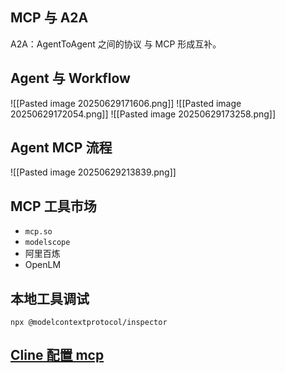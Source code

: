 ## MCP 与 A2A

A2A：AgentToAgent 之间的协议
与 MCP 形成互补。

## Agent 与 Workflow

![[Pasted image 20250629171606.png]]
![[Pasted image 20250629172054.png]]
![[Pasted image 20250629173258.png]]

## Agent MCP 流程

![[Pasted image 20250629213839.png]]

## MCP 工具市场

 - `mcp.so`
 - `modelscope`
 - 阿里百炼
 - OpenLM

## 本地工具调试

```node
npx @modelcontextprotocol/inspector
```

## [Cline 配置 mcp](obsidian://open?vault=Obsidian&file=Notebook%2FLLM%2FCline%20MCP%E9%85%8D%E7%BD%AE)

 
